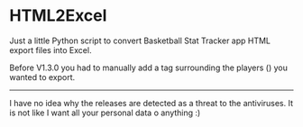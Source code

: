 # HTML2Excel
Just a little Python script to convert Basketball Stat Tracker app HTML export files into Excel.

Before V1.3.0 you had to manually add a <si> tag surrounding the players (<tr>) you wanted to export.

---

I have no idea why the releases are detected as a threat to the antiviruses. It is not like I want all your personal data o anything :)

